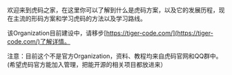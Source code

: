 欢迎来到虎码之家，在这里你可以了解到什么是虎码方案，以及它的发展历程，现在主流的形码方案和学习虎码的方法以及学习路线。

该Organization目前建设中，请移步[https://tiger-code.com/](https://tiger-code.com/)了解详情。

注意：目前这个不是官方Organization，资料、教程均来自虎码官网和QQ群中。(希望虎码官方能加入管理，把能开源的相关项目都放进来）

